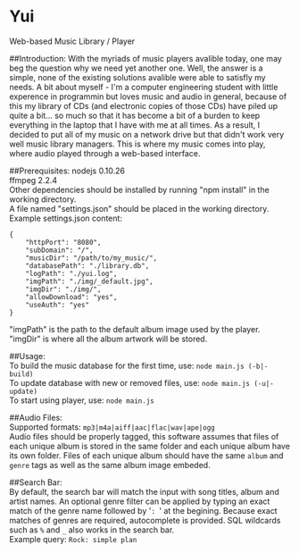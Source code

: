 Yui
===
Web-based Music Library / Player

##Introduction:
With the myriads of music players avalible today, one may beg the question why we need yet another one. Well, the answer is a simple, none of the existing solutions avalible were able to satisfly my needs. A bit about myself - I'm a computer engineering student with little experence in programmin but loves music and audio in general, because of this my library of CDs (and electronic copies of those CDs) have piled up quite a bit... so much so that it has become a bit of a burden to keep everything in the laptop that I have with me at all times. As a result, I decided to put all of my music on a network drive but that didn't work very well music library managers. This is where my music comes into play, where audio played through a web-based interface.

##Prerequisites:
nodejs 0.10.26<br />
ffmpeg 2.2.4<br />
Other dependencies should be installed by running "npm install" in the working directory.<br />
A file named "settings.json" should be placed in the working directory.<br />
Example settings.json content:<br />
```
{
	"httpPort": "8080",
	"subDomain": "/",
	"musicDir": "/path/to/my_music/",
	"databasePath": "./library.db",
	"logPath": "./yui.log",
	"imgPath": "./img/_default.jpg",
	"imgDir": "./img/",
	"allowDownload": "yes",
	"useAuth": "yes"
}
```
"imgPath" is the path to the default album image used by the player.<br />
"imgDir" is where all the album artwork will be stored.<br />

##Usage:<br />
To build the music database for the first time, use: `node main.js (-b|-build)`<br />
To update database with new or removed files, use: `node main.js (-u|-update)`<br />
To start using player, use: `node main.js`

##Audio Files:<br />
Supported formats: `mp3|m4a|aiff|aac|flac|wav|ape|ogg`<br />
Audio files should be properly tagged, this software assumes that files of each unique album is stored in the same folder and each unique album have its own folder. Files of each unique album should have the same `album` and `genre` tags as well as the same album image embeded.

##Search Bar:<br />
By default, the search bar will match the input with song titles, album and artist names. An optional genre filter can be applied by typing an exact match of the genre name followed by '`: `' at the begining. Because exact matches of genres are required, autocomplete is provided. SQL wildcards such as `%` and `_` also works in the search bar.<br />
Example query: `Rock: simple plan`
